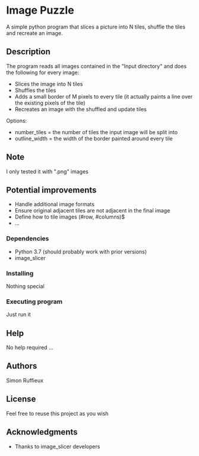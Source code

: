 # Image  Puzzle

A simple python program that slices a picture into N tiles, shuffle the tiles and recreate an image.

## Description

The program reads all images contained in the "Input directory" and does the following for every image:
* Slices the image into N tiles
* Shuffles the tiles
* Adds a small border of M pixels to every tile (it actually paints a line over the existing pixels of the tile)
* Recreates an image with the shuffled and update tiles

Options:
* number_tiles = the number of tiles the input image will be split into
* outline_width = the width of the border painted around every tile

## Note

I only tested it with ".png" images

## Potential improvements
* Handle additional image formats
* Ensure original adjacent tiles are not adjacent in the final image
* Define how to tile images  (#row, #columns)$
* ...

### Dependencies

* Python 3.7 (should probably work with prior versions)
* image_slicer 


### Installing

Nothing special

### Executing program

Just run it 

## Help

No help required ...

## Authors

Simon Ruffieux


## License

Feel free to reuse this project as you wish

## Acknowledgments

* Thanks to image_slicer developers

